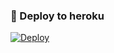 ### 🚀 Deploy to heroku
[![Deploy](https://www.herokucdn.com/deploy/button.svg)](https://heroku.com/deploy?template=https://github.com/ElnurGenCeLi/MucisRepo)
